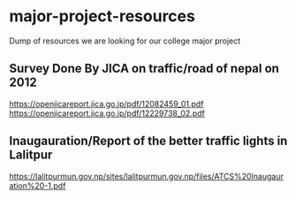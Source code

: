# major-project-resources
Dump of resources we are looking for our college major project

## Survey Done By JICA on traffic/road of nepal on 2012
https://openjicareport.jica.go.jp/pdf/12082459_01.pdf
https://openjicareport.jica.go.jp/pdf/12229738_02.pdf

## Inaugauration/Report of the better traffic lights in Lalitpur
https://lalitpurmun.gov.np/sites/lalitpurmun.gov.np/files/ATCS%20Inaugauration%20-1.pdf
